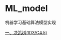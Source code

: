 # ML_model
机器学习基础算法模型实现  

[一、决策树(ID3/C4.5)](https://github.com/htshinichi/ML_model/blob/master/DecisionTree/HT_DecisionTree.ipynb)
